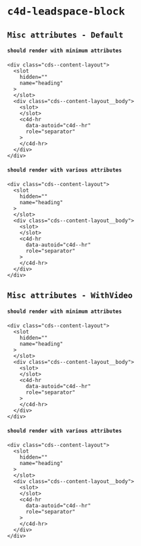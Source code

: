 # `c4d-leadspace-block`

## `Misc attributes - Default`

####   `should render with minimum attributes`

```
<div class="cds--content-layout">
  <slot
    hidden=""
    name="heading"
  >
  </slot>
  <div class="cds--content-layout__body">
    <slot>
    </slot>
    <c4d-hr
      data-autoid="c4d--hr"
      role="separator"
    >
    </c4d-hr>
  </div>
</div>

```

####   `should render with various attributes`

```
<div class="cds--content-layout">
  <slot
    hidden=""
    name="heading"
  >
  </slot>
  <div class="cds--content-layout__body">
    <slot>
    </slot>
    <c4d-hr
      data-autoid="c4d--hr"
      role="separator"
    >
    </c4d-hr>
  </div>
</div>

```

## `Misc attributes - WithVideo`

####   `should render with minimum attributes`

```
<div class="cds--content-layout">
  <slot
    hidden=""
    name="heading"
  >
  </slot>
  <div class="cds--content-layout__body">
    <slot>
    </slot>
    <c4d-hr
      data-autoid="c4d--hr"
      role="separator"
    >
    </c4d-hr>
  </div>
</div>

```

####   `should render with various attributes`

```
<div class="cds--content-layout">
  <slot
    hidden=""
    name="heading"
  >
  </slot>
  <div class="cds--content-layout__body">
    <slot>
    </slot>
    <c4d-hr
      data-autoid="c4d--hr"
      role="separator"
    >
    </c4d-hr>
  </div>
</div>

```

